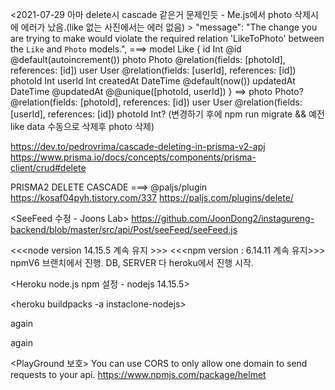 <2021-07-29 아마 delete시 cascade 같은거 문제인듯 - Me.js에서 photo 삭제시에 에러가 났음.(like 없는 사진에서는 에러 없음) >
"message": "The change you are trying to make would violate the required relation 'LikeToPhoto' between the `Like` and `Photo` models.",
===>
model Like {
id Int @id @default(autoincrement())
photo Photo @relation(fields: [photoId], references: [id])
user User @relation(fields: [userId], references: [id])
photoId Int
userId Int
createdAt DateTime @default(now())
updatedAt DateTime @updatedAt
@@unique([photoId, userId])
}
==>
photo Photo? @relation(fields: [photoId], references: [id])
user User @relation(fields: [userId], references: [id])
photoId Int?
(변경하기 후에 npm run migrate && 예전 like data 수동으로 삭제후 photo 삭제)

https://dev.to/pedrovrima/cascade-deleting-in-prisma-v2-apj
https://www.prisma.io/docs/concepts/components/prisma-client/crud#delete

PRISMA2 DELETE CASCADE ===> @paljs/plugin
https://kosaf04pyh.tistory.com/337
https://paljs.com/plugins/delete/

<SeeFeed 수정 - Joons Lab>
https://github.com/JoonDong2/instagureng-backend/blob/master/src/api/Post/seeFeed/seeFeed.js

<<<node version 14.15.5 계속 유지 >>>
<<<npm version : 6.14.11 계속 유지>>> 
npmV6 브랜치에서 진행.
DB, SERVER 다 heroku에서 진행 시작.

<Heroku node.js npm 설정 - nodejs 14.15.5>

<heroku buildpacks -a instaclone-nodejs>

<connect New app to Old DB> again  

<New Server and New DB> again

<PlayGround 보호>
You can use CORS to only allow one domain to send requests to your api. https://www.npmjs.com/package/helmet